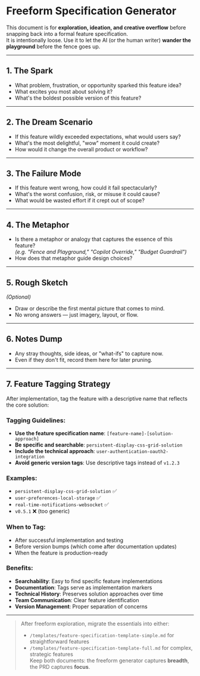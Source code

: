 # Freeform Specification Generator

This document is for **exploration, ideation, and creative overflow** before snapping back into a formal feature specification.  
It is intentionally loose. Use it to let the AI (or the human writer) **wander the playground** before the fence goes up.

---

## 1. The Spark

- What problem, frustration, or opportunity sparked this feature idea?  
- What excites you most about solving it?  
- What's the boldest possible version of this feature?  

---

## 2. The Dream Scenario

- If this feature wildly exceeded expectations, what would users say?  
- What's the most delightful, "wow" moment it could create?  
- How would it change the overall product or workflow?  

---

## 3. The Failure Mode

- If this feature went wrong, how could it fail spectacularly?  
- What's the worst confusion, risk, or misuse it could cause?  
- What would be wasted effort if it crept out of scope?  

---

## 4. The Metaphor

- Is there a metaphor or analogy that captures the essence of this feature?  
  *(e.g. "Fence and Playground," "Copilot Override," "Budget Guardrail")*  
- How does that metaphor guide design choices?  

---

## 5. Rough Sketch

*(Optional)*  
- Draw or describe the first mental picture that comes to mind.  
- No wrong answers — just imagery, layout, or flow.  

---

## 6. Notes Dump

- Any stray thoughts, side ideas, or "what-ifs" to capture now.  
- Even if they don't fit, record them here for later pruning.  

---

## 7. Feature Tagging Strategy

After implementation, tag the feature with a descriptive name that reflects the core solution:

### Tagging Guidelines:
- **Use the feature specification name**: `[feature-name]-[solution-approach]`
- **Be specific and searchable**: `persistent-display-css-grid-solution`
- **Include the technical approach**: `user-authentication-oauth2-integration`
- **Avoid generic version tags**: Use descriptive tags instead of `v1.2.3`

### Examples:
- `persistent-display-css-grid-solution` ✅
- `user-preferences-local-storage` ✅
- `real-time-notifications-websocket` ✅
- `v0.5.1` ❌ (too generic)

### When to Tag:
- After successful implementation and testing
- Before version bumps (which come after documentation updates)
- When the feature is production-ready

### Benefits:
- **Searchability**: Easy to find specific feature implementations
- **Documentation**: Tags serve as implementation markers
- **Technical History**: Preserves solution approaches over time
- **Team Communication**: Clear feature identification
- **Version Management**: Proper separation of concerns

---

> After freeform exploration, migrate the essentials into either:
> - `/templates/feature-specification-template-simple.md` for straightforward features  
> - `/templates/feature-specification-template-full.md` for complex, strategic features  
> Keep both documents: the freeform generator captures **breadth**, the PRD captures **focus**.